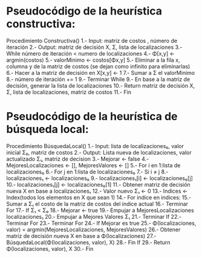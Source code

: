 # Pseudocódigo de la heurística constructiva:
Procedimiento Constructiva()
1.- Input: matriz de costos , número de iteración
2.- Output: matriz de decisión X, Σ, lista de localizaciones
3.- While número de iteración < numero de localizaciones
    4.- Φ[x,y] <- argmin(costos)
    5.- valorMinimo <- costos[Φx,y]
    5.- Eliminar a la fila x, columna y de la matriz de costos (se dejan como infinito para eliminarlas)
    6.- Hacer a la matriz de decisión en X[x,y] <- 1
    7.- Sumar a Σ el valorMinimo
    8.- número de iteración += 1
9.- Terminar While
9.- En base a la matriz de decisión, generar la lista de localizaciones 
10.- Return matriz de decisión X, Σ, lista de localizaciones, matriz de costos
11.- Fin

# Pseudocódigo de la heurística de búsqueda local:
Procedimiento BúsquedaLocal()
1.- Input: lista de localizaciones₀, valor inicial Σ₀, matriz de costos
2.- Output: Lista nueva de localizaciones, valor actualizado Σ₁, matriz de decision
3.- Mejorar <- false
4.- MejoresLocalizaciones <- [], MejoresValores <- []
5.- For i en 1:lista de localizaciones₀
    6.- For j en 1:lista de localizaciones₀
    7.- Si i ≠ j
        8.- localizaciones₁ <- localizaciones₀
        9.- localizaciones₁[i] <- localizaciones₀[j]
        10.- localizaciones₁[j] <- localizaciones₀[1]
        11.- Obtener matriz de decisión nueva X en base a localizaciones₁
        12.- Valor nuevo Σ₁ <- 0
        13.- Indices <- Index(todos los elementos en X que sean 1)
        14.- For indice en indices:
            15.- Sumar a Σ₁ el costo de la matriz de costos del indice actual
        16.- Terminar For
        17.- If Σ₁ < Σ₀
            18.- Mejorar <- true
            19.- Empujar a MejoresLocalizaciones localizaciones₁
            20.- Empujar a Mejores Valores Σ₁
        21.- Terminar If
    22.- Terminar For
23.- Terminar For
24.- If Mejorar es true
    25.- Φ(localizaciones, valor) = argmin(MejoresLocalizaciones, MejoresValores)
    26.- Obtener matriz de decisión nueva X en base a Φ(localizaciones)
    27.- BúsquedaLocal(Φ(localizaciones, valor), X)
28.- Fin If
29.- Return Φ(localizaciones, valor), X
30.- Fin

        